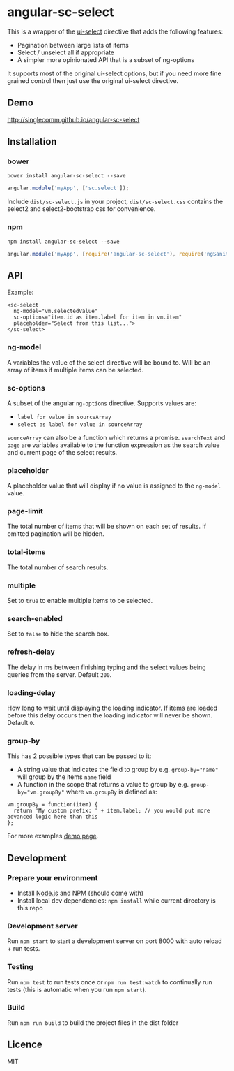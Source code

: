 # angular-sc-select
This is a wrapper of the [ui-select](https://github.com/angular-ui/ui-select) directive that adds the following features: 
* Pagination between large lists of items
* Select / unselect all if appropriate
* A simpler more opinionated API that is a subset of ng-options

It supports most of the original ui-select options, but if you need more fine grained control then just use the original ui-select directive.

## Demo
http://singlecomm.github.io/angular-sc-select

## Installation
### bower
```
bower install angular-sc-select --save
```

```javascript
angular.module('myApp', ['sc.select']);
```

Include `dist/sc-select.js` in your project, `dist/sc-select.css` contains the select2 and select2-bootstrap css for convenience.

### npm
```
npm install angular-sc-select --save
```

```javascript
angular.module('myApp', [require('angular-sc-select'), require('ngSanitze'), require('ui-select')]);
```

## API
Example:
```
<sc-select
  ng-model="vm.selectedValue"
  sc-options="item.id as item.label for item in vm.item"
  placeholder="Select from this list...">
</sc-select>
```

### ng-model
A variables the value of the select directive will be bound to. Will be an array of items if multiple items can be selected.

### sc-options
A subset of the angular `ng-options` directive. Supports values are:
* `label for value in sourceArray`
* `select as label for value in sourceArray`

`sourceArray` can also be a function which returns a promise. `searchText` and `page` are variables available to the function expression as the search value and current page of the select results.

### placeholder
A placeholder value that will display if no value is assigned to the `ng-model` value.

### page-limit
The total number of items that will be shown on each set of results. If omitted pagination will be hidden.

### total-items
The total number of search results.

### multiple
Set to `true` to enable multiple items to be selected.

### search-enabled
Set to `false` to hide the search box.

### refresh-delay
The delay in ms between finishing typing and the select values being queries from the server. Default `200`.

### loading-delay
How long to wait until displaying the loading indicator. If items are loaded before this delay occurs then the loading indicator will never be shown. Default `0`.

### group-by
This has 2 possible types that can be passed to it:
* A string value that indicates the field to group by e.g. `group-by="name"` will group by the items `name` field
* A function in the scope that returns a value to group by e.g. `group-by="vm.groupBy"` where `vm.groupBy` is defined as:
```
vm.groupBy = function(item) {
  return 'My custom prefix: ' + item.label; // you would put more advanced logic here than this
};
```

For more examples [demo page](https://github.com/singlecomm/angular-sc-select/blob/master/index.html).

## Development

### Prepare your environment
* Install [Node.js](http://nodejs.org/) and NPM (should come with)
* Install local dev dependencies: `npm install` while current directory is this repo

### Development server
Run `npm start` to start a development server on port 8000 with auto reload + run tests. 

### Testing
Run `npm test` to run tests once or `npm run test:watch` to continually run tests (this is automatic when you run `npm start`). 

### Build
Run `npm run build` to build the project files in the dist folder

## Licence
MIT

